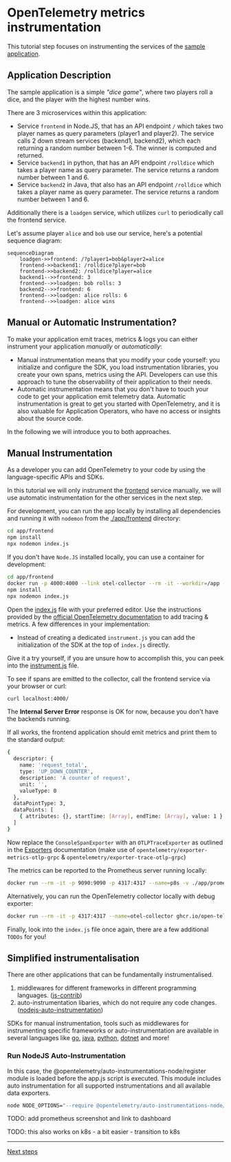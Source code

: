# OpenTelemetry metrics instrumentation

This tutorial step focuses on instrumenting the services of the [sample application](./app).

## Application Description

The sample application is a simple _"dice game"_, where two players roll a
dice, and the player with the highest number wins.

There are 3 microservices within this application:

- Service `frontend` in Node.JS, that has an API endpoint `/` which takes two
  player names as query parameters (player1 and player2). The service calls 2
  down stream services (backend1, backend2), which each returning a random number
  between 1-6. The winner is computed and returned.
- Service `backend1` in python, that has an API endpoint `/rolldice` which takes
  a player name as query parameter. The service returns a random number between
  1 and 6.
- Service `backend2` in Java, that also has an API endpoint `/rolldice` which
  takes a player name as query parameter. The service returns a random number
  between 1 and 6.

Additionally there is a `loadgen` service, which utilizes `curl` to periodically
call the frontend service.

Let's assume player `alice` and `bob` use our service, here's a potential
sequence diagram:

```mermaid
sequenceDiagram
    loadgen->>frontend: /?player1=bob&player2=alice
    frontend->>backend1: /rolldice?player=bob
    frontend->>backend2: /rolldice?player=alice
    backend1-->>frontend: 3
    frontend-->>loadgen: bob rolls: 3
    backend2-->>frontend: 6
    frontend-->>loadgen: alice rolls: 6
    frontend-->>loadgen: alice wins
```

## Manual or Automatic Instrumentation?

To make your application emit traces, metrics & logs you can either instrument
your application _manually_ or _automatically_:

- Manual instrumentation means that you modify your code yourself: you initialize and
  configure the SDK, you load instrumentation libraries, you create your own spans,
  metrics using the API.
  Developers can use this approach to tune the observability of their application to
  their needs.
- Automatic instrumentation means that you don't have to touch your code to get your
  application emit telemetry data.
  Automatic instrumentation is great to get you started with OpenTelemetry, and it is
  also valuable for Application Operators, who have no access or insights about the
  source code.

In the following we will introduce you to both approaches.

## Manual Instrumentation

As a developer you can add OpenTelemetry to your code by using the
language-specific APIs and SDKs.

In this tutorial we will only instrument the [frontend](./app/frontend) service manually, we will use
automatic instrumentation for the other services in the next step.

For development, you can run the app locally by installing all dependencies
and running it with `nodemon` from the [./app/frontend](./app/frontend/) directory:

```bash
cd app/frontend
npm install
npx nodemon index.js
```

If you don't have `Node.JS` installed locally, you can use a container for development:

```bash
cd app/frontend
docker run -p 4000:4000 --link otel-collector --rm -it --workdir=/app -v ${PWD}:/app:z node:18-alpine /bin/sh
npm install
npx nodemon index.js
```

Open the [index.js](./app/frontend/index.js) file with your preferred editor.
Use the instructions provided by the
[official OpenTelemetry documentation](https://opentelemetry.io/docs/instrumentation/js/getting-started/nodejs/)
to add tracing & metrics. A few differences in your implementation:

- Instead of creating a dedicated `instrument.js` you can add the initialization of the SDK at the top of `index.js` directly.

Give it a try yourself, if you are unsure how to accomplish this, you can peek
into the [instrument.js](./app/frontend/instrument.js) file.

To see if spans are emitted to the collector, call the frontend service via your
browser or curl:

```bash
curl localhost:4000/
```

The **Internal Server Error** response is OK for now, because you don't have the backends
running.

If all works, the frontend application should emit metrics and print them to the standard output:
```bash
{
  descriptor: {
    name: 'request_total',
    type: 'UP_DOWN_COUNTER',
    description: 'A counter of request',
    unit: '',
    valueType: 0
  },
  dataPointType: 3,
  dataPoints: [
    { attributes: {}, startTime: [Array], endTime: [Array], value: 1 }
  ]
}
```

Now replace the `ConsoleSpanExporter` with an `OTLPTraceExporter` as outlined in the [Exporters](https://opentelemetry.io/docs/instrumentation/js/exporters/) documentation (make use of `opentelemetry/exporter-metrics-otlp-grpc` & `opentelemetry/exporter-trace-otlp-grpc`)

The metrics can be reported to the Prometheus server running locally:
```bash
docker run --rm -it -p 9090:9090 -p 4317:4317 --name=p8s -v ./app/prometheus-docker.yaml:/tmp/prometheus-docker.yaml:z prom/prometheus --config.file=/tmp/prometheus-docker.yaml --enable-feature=otlp-write-receiver
```

Alternatively, you can run the OpenTelemetry collector locally with debug exporter:
```bash
docker run --rm -it -p 4317:4317 --name=otel-collector ghcr.io/open-telemetry/opentelemetry-collector-releases/opentelemetry-collector:0.88.0 --config https://raw.githubusercontent.com/pavolloffay/kubecon-na-2023-opentelemetry-kubernetes-metrics-tutorial/main/app/collector-docker.yaml
```

Finally, look into the `index.js` file once again, there are a few additional `TODOs` for you!

## Simplified instrumentalisation

There are other applications that can be fundamentally instrumentalised.

1. middlewares for different frameworks in different programming languages. ([js-contrib](https://github.com/open-telemetry/opentelemetry-js-contrib))
1. auto-instrumentation libaries, which do not require any code changes. ([nodejs-auto-instrumentation](https://github.com/open-telemetry/opentelemetry-js-contrib/tree/main/metapackages/auto-instrumentations-node#supported-instrumentations))

SDKs for manual instrumentation, tools such as middlewares for instrumenting specific frameworks or auto-instrumentation are available in several languages like [go](https://github.com/open-telemetry/opentelemetry-go-instrumentation), [java](https://github.com/open-telemetry/opentelemetry-java-instrumentation), [python](https://github.com/open-telemetry/opentelemetry-python-contrib), [dotnet](https://github.com/open-telemetry/opentelemetry-dotnet-instrumentation) and more!


### Run NodeJS Auto-Instrumentation

In this case, the @opentelemetry/auto-instrumentations-node/register module is loaded before the app.js script is executed. This module includes auto instrumentation for all supported instrumentations and all available data exporters.

```bash
node NODE_OPTIONS="--require @opentelemetry/auto-instrumentations-node/register" app.js
```

TODO: add prometheus screenshot and link to dashboard

TODO: this also works on k8s - a bit easier - transition to k8s

---
[Next steps](./04-deploy-and-manage-collector.md)
